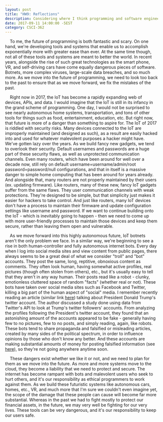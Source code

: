 ```yaml
---
layout: post
title: "HW9: Reflections"
description: Considering where I think programming and software engineering are headed in the future using <a href="https://www.infoworld.com/article/3154313/application-development/11-preictions-for-the-future-of-programming.html" target="_blank"><em>11 predictions for the future of programming</em></a> as a reference.
date: 2017-09-11 14:00:00 -5EST
category: CSCI-362
---
```


&nbsp;&nbsp;&nbsp;&nbsp;To me, the future of programming is both fantastic and scary. On one hand, we're developing tools and systems that enable us to accomplish exponentially more with greater ease than ever. At the same time though, not all of these tools and systems are meant to better the world. In recent years, alongside the rise of such great technologies as the smart phone, VR, and self-driving cars have come equally dangerous pieces of software. Botnets, more complex viruses, large-scale data breaches, and so much more. As we move into the future of programming, we need to look too back to the past to ensure that as we move forward, we fix the mistakes of the past.

&nbsp;&nbsp;&nbsp;&nbsp;Right now in 2017, the IoT has become a rapidly expanding web of devices, APIs, and data. I would imagine that the IoT is still in its infancy in the grand scheme of programming. One day, I would not be surprised to see nearly autonomous home systems, transportation, and tons of other tools for things such as food, entertainment, education, etc. But right now, that future is more of a danger than something to aspire for. The IoT of 2017 is riddled with security risks. Many devices connected to the IoT are improperly maintained (and designed as such), as a result are easily hacked into and used for whatever malevolent purposes a hacker might have. We've gotten lazy over the years. As we build fancy new gadgets, we tend to overlook their security. Default usernames and passwords are a huge part of these security flaws, as well as unprotected communication channels. Even many routers, which have been around for well over a decade now, still rely on default username=username/admin/root password=password/null configurations, and that in itself is a massive danger to simple home computing that has been around for years already. And alongside that, many routers are not properly maintained by their users (ex. updating firmware). Like routers, many of these new, fancy IoT gadgets suffer from the same flaws. They user communication channels with weak protections. They're designed to be simple, but that simplicity just makes it easier for hackers to take control. And just like routers, many IoT devices don't have a process to maintain their firmware and update configuration settings like username and password. If we want to continue building onto the IoT - which is inevitably going to happen - then we need to come up with more user-friendly processes to maintain those devices and keep them secure, rather than leaving them open and vulnerable.

&nbsp;&nbsp;&nbsp;&nbsp;As we move forward into this highly autonomous future, IoT botnets aren't the only problem we face. In a similar way, we're beginning to see a rise in both human-controller and fully autonomous internet bots. Every day when I log into social media sites and view content from public pages, there always seems to be a great deal of what we consider "troll" and "bot" accounts. They post the same, long, reptitive, obnoxious content as comments. They often look human, having somewhat active profiles, real pictures (though often stolen from others), etc., but it's usually easy to tell that they aren't in any way human. Their posts read like a robot - clunky, emotionless cluttered space of random "facts" (whether real or not). These bots have taken over social media sites such as Facebook and Twitter, killing a big part of the human aspect of "social" media. I remember recently reading an article (similar link <a href="http://money.cnn.com/video/technology/culture/2017/08/10/trump-twitter-followers-social-media-bots.cnnmoney/index.html" target="_blank">here</a>) talking about President Donald Trump's twitter account. The author discussed a study done using data from Twitter's API to look at Trump's twitter followers' accounts. From analyzing the profiles following the President's twitter account, they found that an astonishing amount of the accounts appeared to be fake - generally having few to no pictures, few to no posts, and simply reading, again, like robots. These bots tend to share propaganda and falsified or misleading articles, created by many sides of the political spectrum, in order to influence opinions by those who don't know any better. And these accounts are making substantial amounts of money for posting falsified information (see <a href="https://www.washingtonpost.com/news/the-intersect/wp/2016/11/18/this-is-how-the-internets-fake-news-writers-make-money/?utm_term=.b7cbfe9cdbae" target="_blank">here</a>), so they're not going anywhere anytime soon.

&nbsp;&nbsp;&nbsp;&nbsp;These dangers exist whether we like it or not, and we need to plan for them as we move into the future. As more and more systems move to the cloud, they become a liability that we need to protect and secure. The internet has become rampant with bots and malevolent users who seek to hurt others, and it's our responsibility as ethical programmers to work against them. As we build these futuristic systems like autonomous cars, homes, etc., VR, and much more that I'm sure we couldn't even imagine yet, the scope of the damage that these people can cause will become far more substantial. Whereas in the past we had to fight mostly to protect our financial assets, in the future, we may very well be fighting for our very lives. These tools can be very dangerous, and it's our responsibility to keep our users safe.

